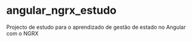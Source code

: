 # angular_ngrx_estudo
Projecto de estudo para o aprendizado de gestão de estado no Angular com o NGRX
